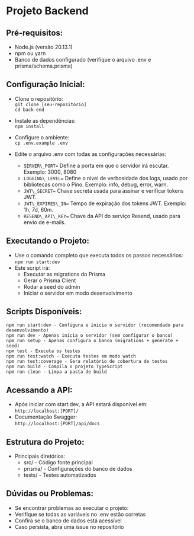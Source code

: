 # Projeto Backend

## Pré-requisitos:
 - Node.js (versão 20.13.1)
 - npm ou yarn
 - Banco de dados configurado (verifique o arquivo .env e prisma/schema.prisma)

## Configuração Inicial:
 - Clone o repositório:  
  `git clone [seu-repositório]`  
  `cd back-end`   

 - Instale as dependências:  
  `npm install`  

 - Configure o ambiente:  
  `cp .env.example .env`  
 - Edite o arquivo .env com todas as configurações necessárias:
   - `SERVER\_PORT=` Define a porta em que o servidor irá escutar. Exemplo: 3000, 8080
   - `LOGGING\_LEVEL=` Define o nível de verbosidade dos logs, usado por bibliotecas como o Pino. Exemplo: info, debug, error, warn.
   - `JWT\_SECRET=` Chave secreta usada para assinar e verificar tokens JWT. 
   - `JWT\_EXPIRES\_IN=` Tempo de expiração dos tokens JWT. Exemplo: 1h, 7d, 60m.
   - `RESEND\_API\_KEY=` Chave da API do serviço Resend, usado para envio de e-mails.

## Executando o Projeto:  
   - Use o comando completo que executa todos os passos necessários:  
    `npm run start:dev`
   - Este script irá:  
     - Executar as migrations do Prisma  
     - Gerar o Prisma Client  
     - Rodar a seed do admin  
     - Iniciar o servidor em modo desenvolvimento

## Scripts Disponíveis:
  `npm run start:dev - Configura e inicia o servidor (recomendado para desenvolvimento)`  
  `npm run dev - Apenas inicia o servidor (sem configurar o banco)`    
  `npm run setup - Apenas configura o banco (migrations + generate + seed)`    
  `npm test - Executa os testes`  
  `npm run test:watch - Executa testes em modo watch`  
  `npm run test:coverage - Gera relatório de cobertura de testes`  
  `npm run build - Compila o projeto TypeScript`  
  `npm run clean - Limpa a pasta de build`   

## Acessando a API:
  - Após iniciar com start:dev, a API estará disponível em:  
    `http://localhost:[PORT]/`
  - Documentação Swagger:  
    `http://localhost:[PORT]/api/docs`

 ## Estrutura do Projeto:
  - Principais diretórios:
     - src/ - Código fonte principal
     - prisma/ - Configurações do banco de dados
     - tests/ - Testes automatizados

 ## Dúvidas ou Problemas:
  - Se encontrar problemas ao executar o projeto:
  - Verifique se todas as variáveis no .env estão corretas
  - Confira se o banco de dados está acessível
  - Caso persista, abra uma issue no repositório